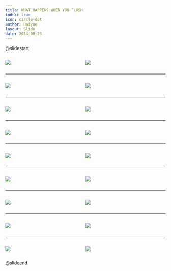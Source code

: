 ```yaml
---
title: WHAT HAPPENS WHEN YOU FLUSH
index: true
icon: circle-dot
author: Haiyue
layout: Slide
date: 2024-09-23
---
```

 
@slidestart

<div style="display:flex">
<div style="flex:1">

![](/reading/english/Level-R/WHAT%20HAPPENS%20WHEN%20YOU%20FLUSH/001.webp)
</div>
<div style="flex:1">

![](/reading/english/Level-R/WHAT%20HAPPENS%20WHEN%20YOU%20FLUSH/002.webp)
</div>
</div>

---

<div style="display:flex">
<div style="flex:1">

![](/reading/english/Level-R/WHAT%20HAPPENS%20WHEN%20YOU%20FLUSH/003.webp)
</div>
<div style="flex:1">

![](/reading/english/Level-R/WHAT%20HAPPENS%20WHEN%20YOU%20FLUSH/004.webp)
</div>
</div>

---

<div style="display:flex">
<div style="flex:1">

![](/reading/english/Level-R/WHAT%20HAPPENS%20WHEN%20YOU%20FLUSH/005.webp)
</div>
<div style="flex:1">

![](/reading/english/Level-R/WHAT%20HAPPENS%20WHEN%20YOU%20FLUSH/006.webp)
</div>
</div>

---

<div style="display:flex">
<div style="flex:1">

![](/reading/english/Level-R/WHAT%20HAPPENS%20WHEN%20YOU%20FLUSH/007.webp)
</div>
<div style="flex:1">

![](/reading/english/Level-R/WHAT%20HAPPENS%20WHEN%20YOU%20FLUSH/008.webp)
</div>
</div>

---

<div style="display:flex">
<div style="flex:1">

![](/reading/english/Level-R/WHAT%20HAPPENS%20WHEN%20YOU%20FLUSH/009.webp)
</div>
<div style="flex:1">

![](/reading/english/Level-R/WHAT%20HAPPENS%20WHEN%20YOU%20FLUSH/010.webp)
</div>
</div>

---

<div style="display:flex">
<div style="flex:1">

![](/reading/english/Level-R/WHAT%20HAPPENS%20WHEN%20YOU%20FLUSH/011.webp)
</div>
<div style="flex:1">

![](/reading/english/Level-R/WHAT%20HAPPENS%20WHEN%20YOU%20FLUSH/012.webp)
</div>
</div>

---

<div style="display:flex">
<div style="flex:1">

![](/reading/english/Level-R/WHAT%20HAPPENS%20WHEN%20YOU%20FLUSH/013.webp)
</div>
<div style="flex:1">

![](/reading/english/Level-R/WHAT%20HAPPENS%20WHEN%20YOU%20FLUSH/014.webp)
</div>
</div>

---

<div style="display:flex">
<div style="flex:1">

![](/reading/english/Level-R/WHAT%20HAPPENS%20WHEN%20YOU%20FLUSH/015.webp)
</div>
<div style="flex:1">

![](/reading/english/Level-R/WHAT%20HAPPENS%20WHEN%20YOU%20FLUSH/016.webp)
</div>
</div>

---

<div style="display:flex">
<div style="flex:1">

![](/reading/english/Level-R/WHAT%20HAPPENS%20WHEN%20YOU%20FLUSH/017.webp)
</div>
<div style="flex:1">

![](/reading/english/Level-R/WHAT%20HAPPENS%20WHEN%20YOU%20FLUSH/018.webp)
</div>
</div>

@slideend